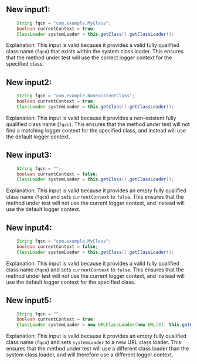 ## New input1:
```java
    String fqcn = "com.example.MyClass";
    boolean currentContext = true;
    ClassLoader systemLoader = this.getClass().getClassLoader();
```
Explanation: This input is valid because it provides a valid fully qualified class name (`fqcn`) that exists within the system class loader. This ensures that the method under test will use the correct logger context for the specified class.

## New input2:
```java
    String fqcn = "com.example.NonExistentClass";
    boolean currentContext = true;
    ClassLoader systemLoader = this.getClass().getClassLoader();
```
Explanation: This input is valid because it provides a non-existent fully qualified class name (`fqcn`). This ensures that the method under test will not find a matching logger context for the specified class, and instead will use the default logger context.

## New input3:
```java
    String fqcn = "";
    boolean currentContext = false;
    ClassLoader systemLoader = this.getClass().getClassLoader();
```
Explanation: This input is valid because it provides an empty fully qualified class name (`fqcn`) and sets `currentContext` to `false`. This ensures that the method under test will not use the current logger context, and instead will use the default logger context.

## New input4:
```java
    String fqcn = "com.example.MyClass";
    boolean currentContext = false;
    ClassLoader systemLoader = this.getClass().getClassLoader();
```
Explanation: This input is valid because it provides a valid fully qualified class name (`fqcn`) and sets `currentContext` to `false`. This ensures that the method under test will not use the current logger context, and instead will use the default logger context for the specified class.

## New input5:
```java
    String fqcn = "";
    boolean currentContext = true;
    ClassLoader systemLoader = new URLClassLoader(new URL[0], this.getClass().getClassLoader());
```
Explanation: This input is valid because it provides an empty fully qualified class name (`fqcn`) and sets `systemLoader` to a new URL class loader. This ensures that the method under test will use a different class loader than the system class loader, and will therefore use a different logger context.
